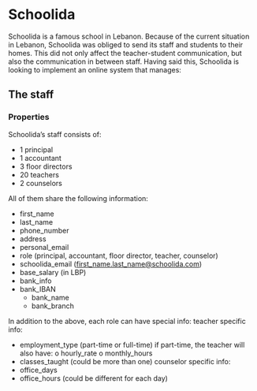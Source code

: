 # Schoolida

Schoolida is a famous school in Lebanon. Because of the current situation in Lebanon, Schoolida was obliged to send its staff and students to their homes. This did not only affect the teacher-student communication, but also the communication in between staff. Having said this, Schoolida is looking to implement an online system that manages:

## The staff

### Properties

Schoolida’s staff consists of:

* 1 principal
* 1 accountant
* 3 floor directors
* 20 teachers
* 2 counselors

All of them share the following information:

* first_name
* last_name
* phone_number
* address
* personal_email
* role (principal, accountant, floor director, teacher, counselor)
* schoolida_email (first_name.last_name@schoolida.com)
* base_salary (in LBP)
* bank_info
* bank_IBAN
  * bank_name
  * bank_branch

In addition to the above, each role can have special info:
teacher specific info:
-	employment_type (part-time or full-time) 
if part-time, the teacher will also have:
o	hourly_rate
o	monthly_hours
-	classes_taught (could be more than one)
counselor specific info:
-	office_days
-	office_hours (could be different for each day)

